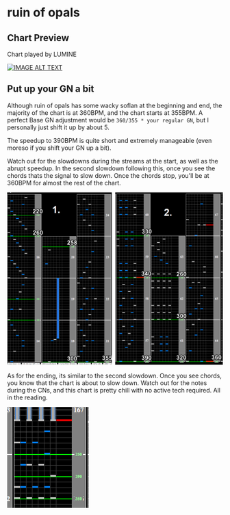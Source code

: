 # ruin of opals

## Chart Preview
Chart played by LUMINE

[![IMAGE ALT TEXT](http://img.youtube.com/vi/nUUpc8BdOiw/0.jpg)](https://youtu.be/nUUpc8BdOiw?t=39 "Beatmania IIDX 26 Rootage ruin of opals SPA 正規")

## Put up your GN a bit

Although ruin of opals has some wacky soflan at the beginning and end, the majority of the chart is at 360BPM, and the chart starts at 355BPM. A perfect Base GN adjustment would be ``360/355 * your regular GN``, but I personally just shift it up by about 5.

The speedup to 390BPM is quite short and extremely manageable (even moreso if you shift your GN up a bit).

Watch out for the slowdowns during the streams at the start, as well as the abrupt speedup. In the second slowdown following this, once you see the chords thats the signal to slow down. Once the chords stop, you'll be at 360BPM for almost the rest of the chart.

![ruinofopals](ruinofopals1.png "First 2 slowdowns of ruin of opals")

As for the ending, its similar to the second slowdown. Once you see chords, you know that the chart is about to slow down. Watch out for the notes during the CNs, and this chart is pretty chill with no active tech required. All in the reading.

![ruinofopals](ruinofopals2.png "Last slowdown of ruin of opals")